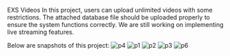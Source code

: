 
EXS Videos
In this project, users can upload unlimited videos with some restrictions. The attached database file should be uploaded properly to ensure the system functions correctly. We are still working on implementing live streaming features.

Below are snapshots of this project:
![p4](https://github.com/user-attachments/assets/73c9f699-0c08-46ef-884f-2701177db954)
![p1](https://github.com/user-attachments/assets/1167e412-b353-4c97-89c6-e34678756a2e)
![p2](https://github.com/user-attachments/assets/eb57a3f8-fac8-49e1-a62b-98b4abc098ac)
![p3](https://github.com/user-attachments/assets/519769ca-4eff-4f15-a94d-fbaa8a579316)
![p6](https://github.com/user-attachments/assets/d5ac7312-b5b6-4f90-b31a-5fa7664a264d)
